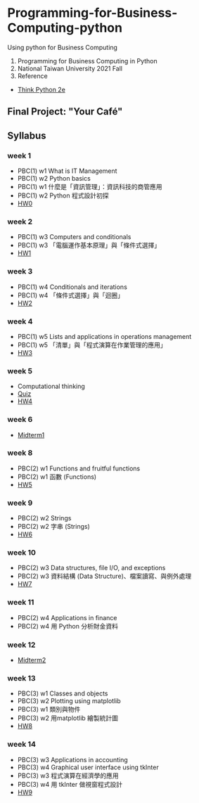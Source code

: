 # Programming-for-Business-Computing-python
Using python for Business Computing
1. Programming for Business Computing in Python
2. National Taiwan University 2021 Fall
3. Reference
- [Think Python 2e](https://greenteapress.com/wp/think-python-2e/)

## Final Project: "Your Café"

## Syllabus
### week 1
- PBC(1) w1 What is IT Management
- PBC(1) w2 Python basics
- PBC(1) w1 什麼是「資訊管理」：資訊科技的商管應用
- PBC(1) w2 Python 程式設計初探
- [HW0](https://github.com/anniechen0506/Programming-for-Business-Computing-python/hw0)

### week 2
- PBC(1) w3 Computers and conditionals
- PBC(1) w3 「電腦運作基本原理」與「條件式選擇」
- [HW1](https://github.com/anniechen0506/Programming-for-Business-Computing-python/hw1)

### week 3
- PBC(1) w4 Conditionals and iterations
- PBC(1) w4 「條件式選擇」與「迴圈」
- [HW2](https://github.com/anniechen0506/Programming-for-Business-Computing-python/hw2)

### week 4
- PBC(1) w5 Lists and applications in operations management
- PBC(1) w5 「清單」與「程式演算在作業管理的應用」
- [HW3](https://github.com/anniechen0506/Programming-for-Business-Computing-python/hw3)

### week 5 
- Computational thinking
- [Quiz](https://github.com/anniechen0506/Programming-for-Business-Computing-python/quiz)
- [HW4](https://github.com/anniechen0506/Programming-for-Business-Computing-python/hw4)

### week 6
- [Midterm1](https://github.com/anniechen0506/Programming-for-Business-Computing-python/midterm1)

### week 8
- PBC(2) w1 Functions and fruitful functions
- PBC(2) w1 函數 (Functions)
- [HW5](https://github.com/anniechen0506/Programming-for-Business-Computing-python/hw5)

### week 9
- PBC(2) w2 Strings
- PBC(2) w2 字串 (Strings)
- [HW6](https://github.com/anniechen0506/Programming-for-Business-Computing-python/hw6)

### week 10
- PBC(2) w3 Data structures, file I/O, and exceptions
- PBC(2) w3 資料結構 (Data Structure)、檔案讀寫、與例外處理
- [HW7](https://github.com/anniechen0506/Programming-for-Business-Computing-python/hw7)

### week 11
- PBC(2) w4 Applications in finance
-  PBC(2) w4 用 Python 分析財金資料

### week 12
- [Midterm2](https://github.com/anniechen0506/Programming-for-Business-Computing-python/midterm2)

### week 13
- PBC(3) w1 Classes and objects
- PBC(3) w2 Plotting using matplotlib
- PBC(3) w1 類別與物件
- PBC(3) w2 用matplotlib 繪製統計圖
- [HW8](https://github.com/anniechen0506/Programming-for-Business-Computing-python/hw8)

### week 14
- PBC(3) w3 Applications in accounting
- PBC(3) w4 Graphical user interface using tkInter
- PBC(3) w3 程式演算在經濟學的應用
- PBC(3) w4 用 tkInter 做視窗程式設計
- [HW9](https://github.com/anniechen0506/Programming-for-Business-Computing-python/hw9)
